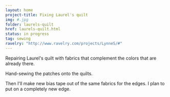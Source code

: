```yaml
---
layout: home
project-title: Fixing Laurel's quilt
img: #.jpg
folder: laurels-quilt
href: laurels-quilt.html
status: in progress
tag: sewing
ravelry: "http://www.ravelry.com/projects/LynneS/#"
---
```

Repairing Laurel's quilt with fabrics that complement the colors that are already there.

Hand-sewing the patches onto the quilts.

Then I'll make new bias tape out of the same fabrics for the edges. I plan to put on a completely new edge.